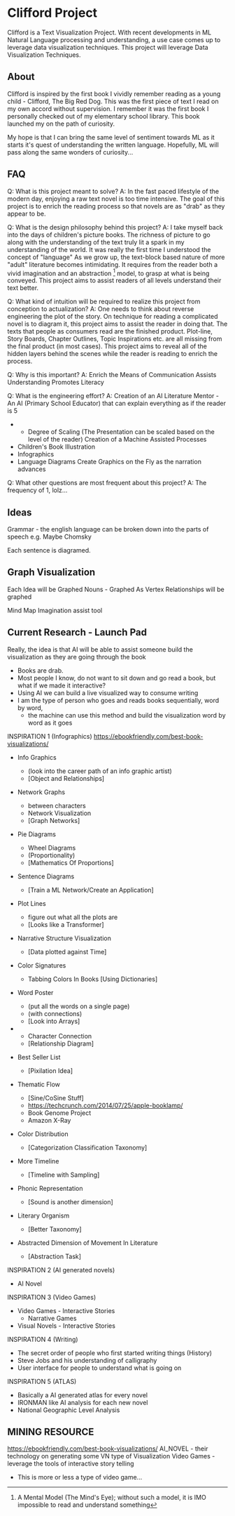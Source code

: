 # Clifford Project

Clifford is a Text Visualization Project.
With recent developments in ML Natural Language processing and understanding, a use case comes up to leverage data visualization techniques.
This project will leverage Data Visualization Techniques.

## About

Clifford is inspired by the first book I vividly remember reading as a young child - Clifford, The Big Red Dog.
This was the first piece of text I read on my own accord without supervision.
I remember it was the first book I personally checked out of my elementary school library.
This book launched my on the path of curiosity.

My hope is that I can bring the same level of sentiment towards ML as it starts it's quest of understanding the written language.
Hopefully, ML will pass along the same wonders of curiosity...

## FAQ

Q:
What is this project meant to solve?
A:
In the fast paced lifestyle of the modern day, enjoying a raw text novel is too time intensive.
The goal of this project is to enrich the reading process so that novels are as "drab" as they appear to be.

Q:
What is the design philosophy behind this project?
A:
I take myself back into the days of children's picture books.
The richness of picture to go along with the understanding of the text truly lit a spark in my understanding of the world.
It was really the first time I understood the concept of "language"
As we grow up, the text-block based nature of more "adult" literature becomes intimidating.
It requires from the reader both a vivid imagination and an abstraction [^mental_model] model, to grasp at what is being conveyed.
This project aims to assist readers of all levels understand their text better.

[^mental_model]: A Mental Model (The Mind's Eye); without such a model, it is IMO impossible to read and understand something

Q:
What kind of intuition will be required to realize this project from conception to actualization?
A:
One needs to think about reverse engineering the plot of the story.
On technique for reading a complicated novel is to diagram it, this project aims to assist the reader in doing that.
The texts that people as consumers read are the finished product.
Plot-line, Story Boards, Chapter Outlines, Topic Inspirations etc. are all missing from the final product (in most cases).
This project aims to reveal all of the hidden layers behind the scenes while the reader is reading to enrich the process.

Q:
Why is this important?
A:
Enrich the Means of Communication
Assists Understanding
Promotes Literacy

Q:
What is the engineering effort?
A:
Creation of an AI Literature Mentor - An AI (Primary School Educator) that can explain everything as if the reader is 5
  - * Degree of Scaling (The Presentation can be scaled based on the level of the reader)
Creation of a Machine Assisted Processes
  - Children's Book Illustration
  - Infographics
  - Language Diagrams
Create Graphics on the Fly as the narration advances

Q:
What other questions are most frequent about this project?
A:
The frequency of 1, lolz...

## Ideas

Grammar - the english language can be broken down into the parts of speech
e.g. Maybe Chomsky

Each sentence is diagramed.

## Graph Visualization

Each Idea will be Graphed
Nouns - Graphed As Vertex
Relationships will be graphed

Mind Map
Imagination assist tool

## Current Research - Launch Pad

Really, the idea is that AI will be able to assist someone build the visualization as they are going through the book
  - Books are drab.
  - Most people I know, do not want to sit down and go read a book, but what if we made it interactive?
  - Using AI we can build a live visualized way to consume writing
  - I am the type of person who goes and reads books sequentially, word by word,
    - the machine can use this method and build the visualization word by word as it goes

INSPIRATION 1 (Infographics) https://ebookfriendly.com/best-book-visualizations/
  - Info Graphics
    - (look into the career path of an info graphic artist)
	- [Object and Relationships]

  - Network Graphs
    - between characters
	- Network Visualization
	- [Graph Networks]

  - Pie Diagrams
    - Wheel Diagrams
	- (Proportionality)
	- [Mathematics Of Proportions]

  - Sentence Diagrams 
    - [Train a ML Network/Create an Application]

  - Plot Lines
    - figure out what all the plots are
	- [Looks like a Transformer]

  - Narrative Structure Visualization
    - [Data plotted against Time]

  - Color Signatures
    - Tabbing Colors In Books [Using Dictionaries]

  - Word Poster
    - (put all the words on a single page)
	- (with connections)
	- [Look into Arrays]

  - * Character Connection
    - [Relationship Diagram]

  - Best Seller List
    - [Pixilation Idea]

  - Thematic Flow
    - [Sine/CoSine Stuff]
    - https://techcrunch.com/2014/07/25/apple-booklamp/
	- Book Genome Project
    - Amazon X-Ray

  - Color Distribution
    - [Categorization Classification Taxonomy]

  - More Timeline
    - [Timeline with Sampling]

  - Phonic Representation
    - [Sound is another dimension]

  - Literary Organism
    - [Better Taxonomy]

  - Abstracted Dimension of Movement In Literature
    - [Abstraction Task]

INSPIRATION 2 (AI generated novels)
  - AI Novel

INSPIRATION 3 (Video Games)
  - Video Games - Interactive Stories
	- Narrative Games
  - Visual Novels - Interactive Stories

INSPIRATION 4 (Writing)
  - The secret order of people who first started writing things (History)
  - Steve Jobs and his understanding of calligraphy
  - User interface for people to understand what is going on

INSPIRATION 5 (ATLAS)
  - Basically a AI generated atlas for every novel
  - IRONMAN like AI analysis for each new novel
  - National Geographic Level Analysis

## MINING RESOURCE
https://ebookfriendly.com/best-book-visualizations/
AI_NOVEL - their technology on generating some VN type of Visualization
Video Games - leverage the tools of interactive story telling
  - This is more or less a type of video game...